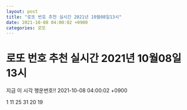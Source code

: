 ```yaml
---
layout: post
title: "로또 번호 추천 실시간 2021년 10월08일13시"
date: 2021-10-08 04:00:02 +0900
categories: 로또
---
```


# 로또 번호 추천 실시간 2021년 10월08일13시

지금 이 시각 행운번호!! 2021-10-08 04:00:02 +0900

 1  11  25  31  20  19 

